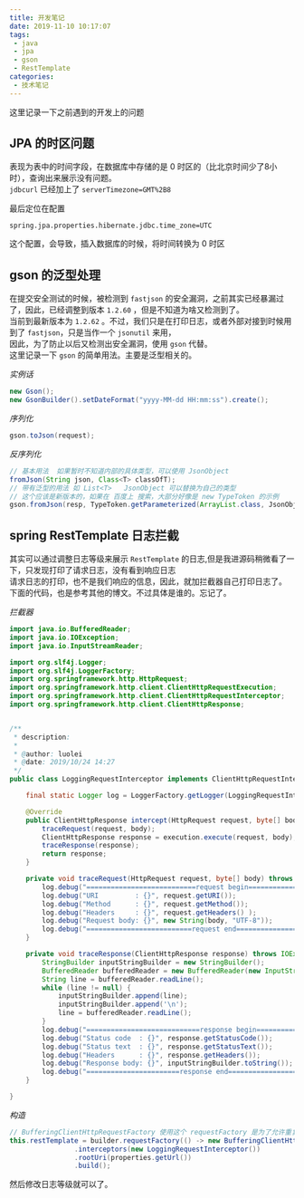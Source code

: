 ```yaml
---
title: 开发笔记
date: 2019-11-10 10:17:07
tags:
 - java
 - jpa
 - gson
 - RestTemplate
categories:
 - 技术笔记
---
```


这里记录一下之前遇到的开发上的问题  

## JPA 的时区问题
表现为表中的时间字段，在数据库中存储的是 0 时区的（比北京时间少了8小时），查询出来展示没有问题。    
`jdbcurl` 已经加上了 `serverTimezone=GMT%2B8`    

最后定位在配置
```properties
spring.jpa.properties.hibernate.jdbc.time_zone=UTC
```
这个配置，会导致，插入数据库的时候，将时间转换为 0 时区

## gson 的泛型处理
在提交安全测试的时候，被检测到 `fastjson` 的安全漏洞，之前其实已经暴漏过了，因此，已经调整到版本 `1.2.60` ，但是不知道为啥又检测到了。   
当前到最新版本为 `1.2.62` 。不过，我们只是在打印日志，或者外部对接到时候用到了 `fastjson`，只是当作一个 `jsonutil` 来用，    
因此，为了防止以后又检测出安全漏洞，使用 `gson` 代替。   
这里记录一下 `gson` 的简单用法。主要是泛型相关的。      

*实例话*
```java
new Gson();
new GsonBuilder().setDateFormat("yyyy-MM-dd HH:mm:ss").create();
```

*序列化*
```java
gson.toJson(request);
```

*反序列化*
```java
// 基本用法  如果暂时不知道内部的具体类型，可以使用 JsonObject
fromJson(String json, Class<T> classOfT);
// 带有泛型的用法 如 List<T>   JsonObject 可以替换为自己的类型
// 这个应该是新版本的，如果在 百度上 搜索，大部分好像是 new TypeToken 的示例
gson.fromJson(resp, TypeToken.getParameterized(ArrayList.class, JsonObject.class).getType())
```

## spring RestTemplate 日志拦截
其实可以通过调整日志等级来展示 `RestTemplate` 的日志,但是我进源码稍微看了一下，只发现打印了请求日志，没有看到响应日志    
请求日志的打印，也不是我们响应的信息，因此，就加拦截器自己打印日志了。    
下面的代码，也是参考其他的博文。不过具体是谁的。忘记了。  


*拦截器*
```java
import java.io.BufferedReader;
import java.io.IOException;
import java.io.InputStreamReader;

import org.slf4j.Logger;
import org.slf4j.LoggerFactory;
import org.springframework.http.HttpRequest;
import org.springframework.http.client.ClientHttpRequestExecution;
import org.springframework.http.client.ClientHttpRequestInterceptor;
import org.springframework.http.client.ClientHttpResponse;


/**
 * description:
 *
 * @author: luolei
 * @date: 2019/10/24 14:27
 */
public class LoggingRequestInterceptor implements ClientHttpRequestInterceptor {

    final static Logger log = LoggerFactory.getLogger(LoggingRequestInterceptor.class);

    @Override
    public ClientHttpResponse intercept(HttpRequest request, byte[] body, ClientHttpRequestExecution execution) throws IOException {
        traceRequest(request, body);
        ClientHttpResponse response = execution.execute(request, body);
        traceResponse(response);
        return response;
    }

    private void traceRequest(HttpRequest request, byte[] body) throws IOException {
        log.debug("===========================request begin================================================");
        log.debug("URI         : {}", request.getURI());
        log.debug("Method      : {}", request.getMethod());
        log.debug("Headers     : {}", request.getHeaders() );
        log.debug("Request body: {}", new String(body, "UTF-8"));
        log.debug("==========================request end================================================");
    }

    private void traceResponse(ClientHttpResponse response) throws IOException {
        StringBuilder inputStringBuilder = new StringBuilder();
        BufferedReader bufferedReader = new BufferedReader(new InputStreamReader(response.getBody(), "UTF-8"));
        String line = bufferedReader.readLine();
        while (line != null) {
            inputStringBuilder.append(line);
            inputStringBuilder.append('\n');
            line = bufferedReader.readLine();
        }
        log.debug("============================response begin==========================================");
        log.debug("Status code  : {}", response.getStatusCode());
        log.debug("Status text  : {}", response.getStatusText());
        log.debug("Headers      : {}", response.getHeaders());
        log.debug("Response body: {}", inputStringBuilder.toString());
        log.debug("=======================response end=================================================");
    }

}
```

*构造*
```java
// BufferingClientHttpRequestFactory 使用这个 requestFactory 是为了允许重复读取
this.restTemplate = builder.requestFactory(() -> new BufferingClientHttpRequestFactory(new SimpleClientHttpRequestFactory()))
                .interceptors(new LoggingRequestInterceptor())
                .rootUri(properties.getUrl())
                .build();
```

然后修改日志等级就可以了。
